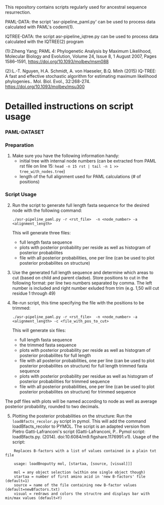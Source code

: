 This repository contains scripts regularly used for ancestral sequence resurrection.

PAML-DATA:
the script 'asr-pipeline_paml.py' can be used to process data calculated with PAML's codeml(1).

IQTREE-DATA:
the script asr-pipeline_iqtree.py can be used to process data calculated with the IQTREE(2) program

(1):Ziheng Yang; PAML 4: Phylogenetic Analysis by Maximum Likelihood, Molecular Biology and Evolution, Volume 24, Issue 8, 1 August 2007, Pages 1586–1591, https://doi.org/10.1093/molbev/msm088

(2):L.-T. Nguyen, H.A. Schmidt, A. von Haeseler, B.Q. Minh (2015) IQ-TREE: A fast and effective stochastic algorithm for estimating maximum likelihood phylogenies.. Mol. Biol. Evol., 32:268-274.
    https://doi.org/10.1093/molbev/msu300


# Detailled instructions on script usage
### PAML-DATASET

### Preparation
1. Make sure you have the following information handy:
    - initial tree with internal node numbers (can be extracted from PAML rst file on line 15: ```head -n 15 rst | tail -n 1 >> tree_with_nodes.tree```)
    - length of the full alignment used for PAML calculations (# of positions)

### Script Usage
2. Run the script to generate full length fasta sequence for the desired node with the following command:
    ```
    ./asr-pipeline_paml.py -r <rst_file>  -n <node_number> -a <alignment_length>
    ```
    This will generate three files:
    - full length fasta sequence
    -  plots with posterior probability per reside as well as histogram of posterior probabilites
    -  file with all posterior probabilities, one per line (can be used to plot posterior probabilites on structure)

3. Use the generated full length sequence and determine which areas to cut (based on child and parent cladse). Store positions to cut in the following format:  per line two numbers separated by comma. The left number is included and right number exluded from trim (e.g. 1,50 will cut residue 1 through 49)

4. Re-run script, this time specifying the file with the positions to be trimmed:
    ```
    ./asr-pipeline_paml.py -r <rst_file>  -n <node_number> -a <alignment_length> -c <file_with_pos_to_cut>
    ```
    This will generate six files:
    - full length fasta sequence
    - the trimmed fasta sequence
    - plots with posterior probability per reside as well as histogram of posterior probabilites for full length
    - file with all posterior probabilities, one per line (can be used to plot posterior probabilites on structure) for full length trimmed fasta sequence
    - plots with posterior probability per residue as well as histogram of posterior probabilities for trimmed sequence
    - file with all posterior probabilities, one per line (can be used to plot posterior probabilites on structure) for trimmed sequence

The pdf files with plots will be named according to node as well as average posterior probability, rounded to two decimals.

5. Plotting the posterior probabilities on the structure:
    Run the ```loadBfacts_recolor.py``` script in pymol. This will add the command loadBfacts_recolor to PYMOL. The script is an adapted version from Pietro Gatti-Lafranconi's script (Gatti-Lafranconi, P.. Pymol script: loadBfacts.py. (2014). doi:10.6084/m9.figshare.1176991.v1).
    Usage of the script:
```
    Replaces B-factors with a list of values contained in a plain txt file

    usage: loadBnoputty mol, [startaa, [source, [visual]]]

    mol = any object selection (within one single object though)
    startaa = number of first amino acid in 'new B-factors' file (default=1)
    source = name of the file containing new B-factor values (default=newBfactors.txt)
    visual = redraws and colors the structre and displays bar with min/max values (default=Y)
```
